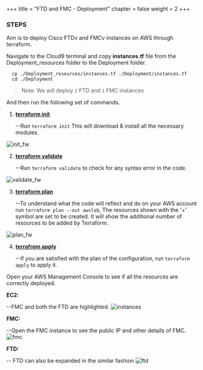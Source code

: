 +++
title = "FTD and FMC - Deployment"
chapter = false
weight = 2
+++

### STEPS
Aim is to deploy Cisco FTDv and FMCv instances on AWS through terraform. 

Navigate to the Cloud9 terminal and copy **instances.tf** file from the Deployment_resources folder to the Deployment folder.

```
  cp ./Deployment_resources/instances.tf ./Deployment/instances.tf
  cd ./Deployment
``` 

>Note: We will deploy ```2``` FTD and ```1``` FMC instances

And then run the following set of commands.

1. **<ins>terraform init</ins>**

   --Run ```terraform init``` This will download & install all the necessary modules. 

![init_fw](/images/deploy_ftd_fmc/INIT_FW.png)

2. **<ins>terraform validate**</ins>

    --Run ```terraform validate``` to check for any syntax error in the code.

![validate_fw](/images/deploy_ftd_fmc/VALIDATE_FW.png)

3. **<ins>terraform plan**</ins>

    --To understand what the code will reflect and do on your AWS account run ```terraform plan --out awslab```, The resources shown with the '+' symbol are set to be created. It will show the additional number of resources to be added by Terraform.

![plan_fw](/images/deploy_ftd_fmc/PLAN_FW.png)

4. **<ins>terrafrom apply**</ins>

    --If you are satisfied with the plan of the configuration, run ```terraform apply``` to apply it.

Open your AWS Management Console to see if all the resources are correctly deployed. 

**EC2:**

--FMC and both the FTD are highlighted. 
![instances](/images/deploy_ftd_fmc/INSTANCE_FTD_FMC.png)

**FMC:** 

--Open the FMC instance to see the public IP and other details of FMC.
![fmc](/images/deploy_ftd_fmc/fmc_deatail.jpeg)

**FTD:**

-- FTD can also be expanded in the similar fashion
![ftd](/images/deploy_ftd_fmc/ftd_detail.jpeg)



